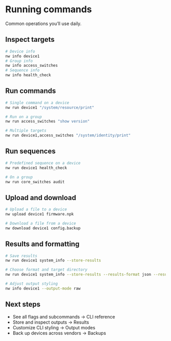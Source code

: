 # Running commands

Common operations you’ll use daily.

## Inspect targets

```bash
# Device info
nw info device1
# Group info
nw info access_switches
# Sequence info
nw info health_check
```

## Run commands

```bash
# Single command on a device
nw run device1 "/system/resource/print"

# Run on a group
nw run access_switches "show version"

# Multiple targets
nw run device1,access_switches "/system/identity/print"
```

## Run sequences

```bash
# Predefined sequence on a device
nw run device1 health_check

# On a group
nw run core_switches audit
```

## Upload and download

```bash
# Upload a file to a device
nw upload device1 firmware.npk

# Download a file from a device
nw download device1 config.backup
```

## Results and formatting

```bash
# Save results
nw run device1 system_info --store-results

# Choose format and target directory
nw run device1 system_info --store-results --results-format json --results-dir ./maintenance

# Adjust output styling
nw info device1 --output-mode raw
```

## Next steps

- See all flags and subcommands → CLI reference
- Store and inspect outputs → Results
- Customize CLI styling → Output modes
- Back up devices across vendors → Backups
